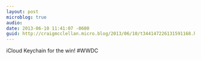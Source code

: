 ```yaml
---
layout: post
microblog: true
audio: 
date: 2013-06-10 11:41:07 -0600
guid: http://craigmcclellan.micro.blog/2013/06/10/t344147226131591168.html
---
```

iCloud Keychain for the win! #WWDC
